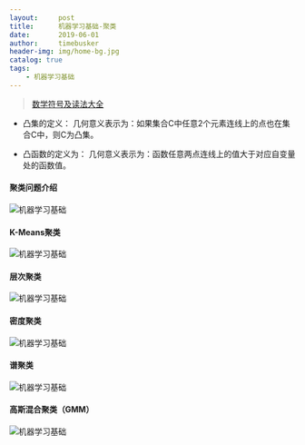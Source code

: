 ```yaml
---
layout:     post
title:      机器学习基础-聚类
date:       2019-06-01
author:     timebusker
header-img: img/home-bg.jpg
catalog: true
tags:
    - 机器学习基础
---
```


> [数学符号及读法大全](https://blog.csdn.net/qq_37212752/article/details/83956265)

- 凸集的定义：
几何意义表示为：如果集合C中任意2个元素连线上的点也在集合C中，则C为凸集。

- 凸函数的定义为：
几何意义表示为：函数任意两点连线上的值大于对应自变量处的函数值。

#### 聚类问题介绍

![机器学习基础](img/older/algorithm/12/1.png)

#### K-Means聚类

![机器学习基础](img/older/algorithm/12/2.png)

#### 层次聚类

![机器学习基础](img/older/algorithm/12/3.png)

#### 密度聚类

![机器学习基础](img/older/algorithm/12/4.png)

#### 谱聚类

![机器学习基础](img/older/algorithm/12/5.png)

#### 高斯混合聚类（GMM）

![机器学习基础](img/older/algorithm/12/6.png)


